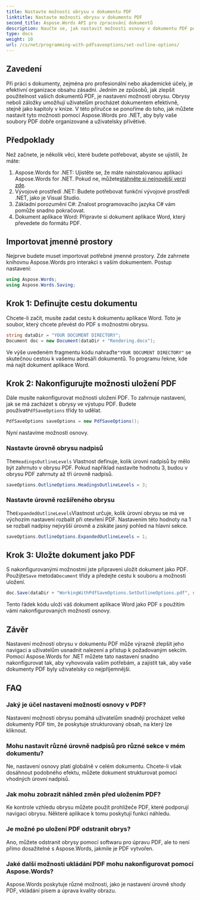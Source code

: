 ```yaml
---
title: Nastavte možnosti obrysu v dokumentu PDF
linktitle: Nastavte možnosti obrysu v dokumentu PDF
second_title: Aspose.Words API pro zpracování dokumentů
description: Naučte se, jak nastavit možnosti osnovy v dokumentu PDF pomocí Aspose.Words for .NET. Vylepšete navigaci PDF konfigurací úrovní nadpisů a rozšířených obrysů.
type: docs
weight: 10
url: /cs/net/programming-with-pdfsaveoptions/set-outline-options/
---
```

## Zavedení

Při práci s dokumenty, zejména pro profesionální nebo akademické účely, je efektivní organizace obsahu zásadní. Jedním ze způsobů, jak zlepšit použitelnost vašich dokumentů PDF, je nastavení možností obrysu. Obrysy neboli záložky umožňují uživatelům procházet dokumentem efektivně, stejně jako kapitoly v knize. V této příručce se ponoříme do toho, jak můžete nastavit tyto možnosti pomocí Aspose.Words pro .NET, aby byly vaše soubory PDF dobře organizované a uživatelsky přívětivé.

## Předpoklady

Než začnete, je několik věcí, které budete potřebovat, abyste se ujistili, že máte:

1.  Aspose.Words for .NET: Ujistěte se, že máte nainstalovanou aplikaci Aspose.Words for .NET. Pokud ne, můžete[stáhněte si nejnovější verzi zde](https://releases.aspose.com/words/net/).
2. Vývojové prostředí .NET: Budete potřebovat funkční vývojové prostředí .NET, jako je Visual Studio.
3. Základní porozumění C#: Znalost programovacího jazyka C# vám pomůže snadno pokračovat.
4. Dokument aplikace Word: Připravte si dokument aplikace Word, který převedete do formátu PDF.

## Importovat jmenné prostory

Nejprve budete muset importovat potřebné jmenné prostory. Zde zahrnete knihovnu Aspose.Words pro interakci s vaším dokumentem. Postup nastavení:

```csharp
using Aspose.Words;
using Aspose.Words.Saving;
```

## Krok 1: Definujte cestu dokumentu

Chcete-li začít, musíte zadat cestu k dokumentu aplikace Word. Toto je soubor, který chcete převést do PDF s možnostmi obrysu. 

```csharp
string dataDir = "YOUR DOCUMENT DIRECTORY";
Document doc = new Document(dataDir + "Rendering.docx");
```

 Ve výše uvedeném fragmentu kódu nahraďte`"YOUR DOCUMENT DIRECTORY"` se skutečnou cestou k vašemu adresáři dokumentů. To programu řekne, kde má najít dokument aplikace Word.

## Krok 2: Nakonfigurujte možnosti uložení PDF

 Dále musíte nakonfigurovat možnosti uložení PDF. To zahrnuje nastavení, jak se má zacházet s obrysy ve výstupu PDF. Budete používat`PdfSaveOptions` třídy to udělat.

```csharp
PdfSaveOptions saveOptions = new PdfSaveOptions();
```

Nyní nastavíme možnosti osnovy. 

### Nastavte úrovně obrysu nadpisů

The`HeadingsOutlineLevels` Vlastnost definuje, kolik úrovní nadpisů by mělo být zahrnuto v obrysu PDF. Pokud například nastavíte hodnotu 3, budou v obrysu PDF zahrnuty až tři úrovně nadpisů.

```csharp
saveOptions.OutlineOptions.HeadingsOutlineLevels = 3;
```

### Nastavte úrovně rozšířeného obrysu

The`ExpandedOutlineLevels`Vlastnost určuje, kolik úrovní obrysu se má ve výchozím nastavení rozbalit při otevření PDF. Nastavením této hodnoty na 1 se rozbalí nadpisy nejvyšší úrovně a získáte jasný pohled na hlavní sekce.

```csharp
saveOptions.OutlineOptions.ExpandedOutlineLevels = 1;
```

## Krok 3: Uložte dokument jako PDF

 S nakonfigurovanými možnostmi jste připraveni uložit dokument jako PDF. Použijte`Save` metoda`Document` třídy a předejte cestu k souboru a možnosti uložení.

```csharp
doc.Save(dataDir + "WorkingWithPdfSaveOptions.SetOutlineOptions.pdf", saveOptions);
```

Tento řádek kódu uloží váš dokument aplikace Word jako PDF s použitím vámi nakonfigurovaných možností osnovy. 

## Závěr

Nastavení možností obrysu v dokumentu PDF může výrazně zlepšit jeho navigaci a uživatelům usnadnit nalezení a přístup k požadovaným sekcím. Pomocí Aspose.Words for .NET můžete tato nastavení snadno nakonfigurovat tak, aby vyhovovala vašim potřebám, a zajistit tak, aby vaše dokumenty PDF byly uživatelsky co nejpříjemnější.

## FAQ

### Jaký je účel nastavení možností osnovy v PDF?

Nastavení možností obrysu pomáhá uživatelům snadněji procházet velké dokumenty PDF tím, že poskytuje strukturovaný obsah, na který lze kliknout.

### Mohu nastavit různé úrovně nadpisů pro různé sekce v mém dokumentu?

Ne, nastavení osnovy platí globálně v celém dokumentu. Chcete-li však dosáhnout podobného efektu, můžete dokument strukturovat pomocí vhodných úrovní nadpisů.

### Jak mohu zobrazit náhled změn před uložením PDF?

Ke kontrole vzhledu obrysu můžete použít prohlížeče PDF, které podporují navigaci obrysu. Některé aplikace k tomu poskytují funkci náhledu.

### Je možné po uložení PDF odstranit obrys?

Ano, můžete odstranit obrysy pomocí softwaru pro úpravu PDF, ale to není přímo dosažitelné s Aspose.Words, jakmile je PDF vytvořen.

### Jaké další možnosti ukládání PDF mohu nakonfigurovat pomocí Aspose.Words?

Aspose.Words poskytuje různé možnosti, jako je nastavení úrovně shody PDF, vkládání písem a úprava kvality obrazu.